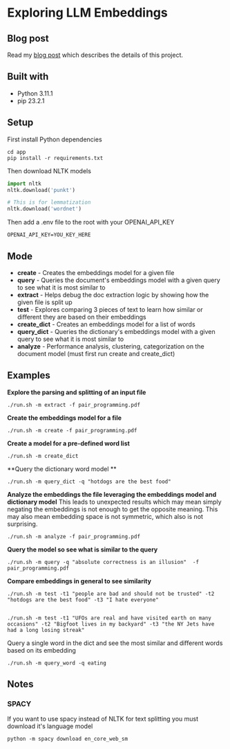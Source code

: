 # Exploring LLM Embeddings

## Blog post
Read my [blog post](https://matthewmanela.com/blog/exploring-the-power-of-llm-embeddings) which describes the details of this project.  

## Built with
- Python 3.11.1
- pip 23.2.1

  
## Setup


First install Python dependencies
```
cd app
pip install -r requirements.txt
```

Then download NLTK models 

```python
import nltk
nltk.download('punkt')

# This is for lemmatization
nltk.download('wordnet')
```

Then add a .env file to the root with your OPENAI_API_KEY
```
OPENAI_API_KEY=YOU_KEY_HERE
```


## Mode

- **create** - Creates the embeddings model for a given file
- **query** - Queries the document's embeddings model with a given query to see what it is most similar to
- **extract** - Helps debug the doc extraction logic by showing how the given file is split up
- **test** - Explores comparing 3 pieces of text to learn how similar or different they are based on their embeddings
- **create_dict** - Creates an embeddings model for a list of words
- **query_dict** - Queries the dictionary's embeddings model with a given query to see what it is most similar to
- **analyze** - Performance analysis, clustering, categorization on the document model (must first run create and create_dict)


## Examples

**Explore the parsing and splitting of an input file**
```
./run.sh -m extract -f pair_programming.pdf           
```


**Create the embeddings model for a file**
```
./run.sh -m create -f pair_programming.pdf           
```

**Create a model for a pre-defined word list**
```
./run.sh -m create_dict
```

**Query the dictionary word model **
```
./run.sh -m query_dict -q "hotdogs are the best food"
```

**Analyze the embeddings the file leveraging the embeddings model and dictionary model**
This leads to unexpected results which may mean simply negating the embeddings is not enough to get the opposite meaning.
This may also mean embedding space is not symmetric, which also is not surprising.
```
./run.sh -m analyze -f pair_programming.pdf               
```


**Query the model so see what is similar to the query**
```
./run.sh -m query -q "absolute correctness is an illusion"  -f pair_programming.pdf     
```

**Compare embeddings in general to see similarity**
```
./run.sh -m test -t1 "people are bad and should not be trusted" -t2 "hotdogs are the best food" -t3 "I hate everyone" 


./run.sh -m test -t1 "UFOs are real and have visited earth on many occasions" -t2 "Bigfoot lives in my backyard" -t3 "the NY Jets have had a long losing streak" 

```

Query a single word in the dict and see the most similar and different words based on its embedding
```
./run.sh -m query_word -q eating  
```

## Notes
 

### SPACY
If you want to use spacy instead of NLTK for text splitting you must download it's language model
```
python -m spacy download en_core_web_sm
```
